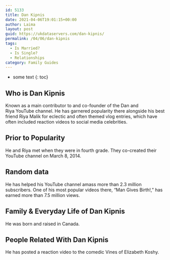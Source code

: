 ```yaml
---
id: 5133
title: Dan Kipnis
date: 2021-04-06T19:01:15+00:00
author: Laima
layout: post
guid: https://ukdataservers.com/dan-kipnis/
permalink: /04/06/dan-kipnis
tags:
  - Is Married?
  - Is Single?
  - Relationships
category: Family Guides
---
```


* some text
{: toc}


## Who is Dan Kipnis
                  
                  
                  
Known as a main contributor to and co-founder of the Dan and Riya YouTube channel. He has garnered popularity there alongside his best friend Riya Malik for eclectic and often themed vlog entries, which have often included reaction videos to social media celebrities.
                  
              
            
              
            
                
                
                
## Prior to Popularity
                  
                  
                  
He and Riya met when they were in fourth grade. They co-created their YouTube channel on March 8, 2014.
                  
              
            
              
            
                
                
                
## Random data
                  
                  
                  
He has helped his YouTube channel amass more than 2.3 million subscribers. One of his most popular videos there, &#8220;Man Gives Birth!,&#8221; has earned more than 7.5 million views.
                  
              
            
              
            
                
                
                
## Family & Everyday Life of Dan Kipnis
                  
                  
                  
He was born and raised in Canada.
                  
              
            
              
            
                
                
                
## People Related With Dan Kipnis
                  
                  
                  
He has posted a reaction video to the comedic Vines of Elizabeth Koshy.
                  
              
            
              
            
                
              
            
              
              
            
            
              
            
          
          
          